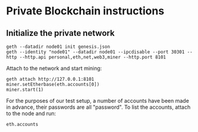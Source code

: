 # Private Blockchain instructions

## Initialize the private network

```shell
geth --datadir node01 init genesis.json
geth --identity "node01" --datadir node01 --ipcdisable --port 30301 --http --http.api personal,eth,net,web3,miner --http.port 8101
```

Attach to the network and start mining:
```shell
geth attach http://127.0.0.1:8101
miner.setEtherbase(eth.accounts[0])
miner.start(1)
```

For the purposes of our test setup, a number of accounts have been made in advance, their passwords are all "password".
To list the accounts, attach to the node and run:
```shell
eth.accounts
```

